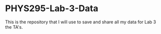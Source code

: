 # PHYS295-Lab-3-Data
This is the repository that I will use to save and share all my data for Lab 3 the TA's.
